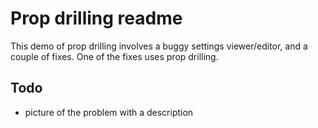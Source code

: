 # Prop drilling readme

This demo of prop drilling involves a buggy settings viewer/editor, and a
couple of fixes. One of the fixes uses prop drilling.

## Todo

- picture of the problem with a description